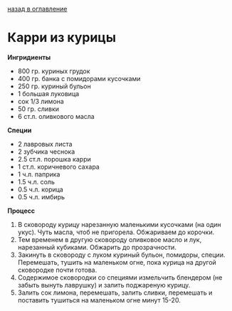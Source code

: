     
[назад в оглавление](content.md)
# Карри из курицы    

**Ингридиенты**
- 800 гр. куриных грудок
- 400 гр. банка с помидорами кусочками
- 250 гр. куриный бульон
- 1 большая луковица
- сок 1/3 лимона
- 50 гр. сливки
- 6 ст.л. оливкового масла

**Специи**
- 2 лавровых листа
- 2 зубчика чеснока
- 2.5 ст.л. порошка карри
- 1 ст.л. коричневого сахара
- 1 ч.л. паприка
- 1.5 ч.л. соль
- 0.5 ч.л. корица
- 0.5 ч.л. имбирь


**Процесс**
1. В сковороду курицу нарезанную маленькими кусочками (на один укус).
Чуть масла, чтоб не пригорела. Обжариваем до корочки.
2. Тем временем в другую сковороду оливковое масло и лук, нарезанный кубиками.
Обжарить до прозрачности.
3. Закинуть в сковороду с луком куриный бульон, помидоры, специи.
Перемешать, тушить на маленьком огне, пока курица на другой сковородке почти готова.
4. Содержимое сковородки со специями измельчить блендером (не забыть вынуть лаврушку)
и залить поджареную курицу.
5. Залить сок лимона, перемешать, залить сливки, перемешать и поставить
тушиться на маленьком огне минут 15-20.